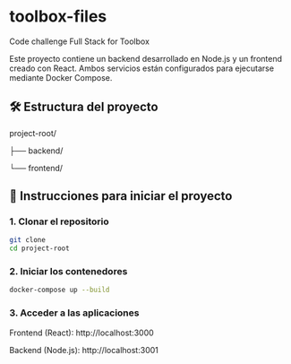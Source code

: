 # toolbox-files
Code challenge Full Stack for Toolbox

Este proyecto contiene un backend desarrollado en Node.js y un frontend creado con React. Ambos servicios están configurados para ejecutarse mediante Docker Compose.

## 🛠️ Estructura del proyecto

project-root/

├── backend/

└── frontend/

## 🚀 Instrucciones para iniciar el proyecto

### 1. Clonar el repositorio

```bash
git clone
cd project-root
```

### 2. Iniciar los contenedores

```bash
docker-compose up --build
```

### 3. Acceder a las aplicaciones

Frontend (React): http://localhost:3000

Backend (Node.js): http://localhost:3001
